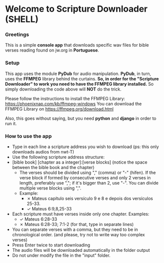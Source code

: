 # Welcome to Scripture Downloader (SHELL)

### Greetings
This is a simple **console app** that downloads specific wav files for bible verses reading found on jw.org in **Portuguese**.

### Setup
This app uses the module **PyDub** for audio manipulation. **PyDub**, in turn, uses the **FFMPEG** library behind the curtains. **So, in order for the __"Scripture Downloader"__ to work you need to have the FFMPEG library installed.** 
So simply downloading the code above will **NOT** do the trick.

Please follow the instructions to install the FFMPEG Library: https://phoenixnap.com/kb/ffmpeg-windows
You can download the FFMPEG Library on https://ffmpeg.org/download.html

Also, this goes without saying, but you need **python** and **django** in order to run it.


### How to use the app
- Type in each line a scripture address you wish to download
(ps: this only downloads audios from nwt-T)
- Use the following scripture address structure:
- [bible book] [chapter as a integer]:[verse blocks] (notice the space between the bible book and the chapter)
  - The verses should be divided using "," (comma) or "-" (hifen). If the verse block if formed by consecutive verses and only 2 verses in length, preferably use ","; if it's bigger than 2, use "-". You can divide multiple verse blocks using ",". 
  - Example:
    - ✗ Mateus capítulo seis versículo 9 e 8 e depois dos versículos 25-33. 
    - ✓ Mateus 6:9,8,25-33
- Each scripture must have verses inside only one chapter. Examples:
  - ✓ Mateus 6:28-33 
  - ✗ Mateus 6:28-33; 7:1-2 (for that, type in separate lines)
- You can separate verses with a comma, but they need to be in chronological order.
(and please, try not to write way too complex verses)
- Press Enter twice to start downloading
- The audio files will be downloaded automatically in the folder output
- Do not under modify the file in the "input" folder.


